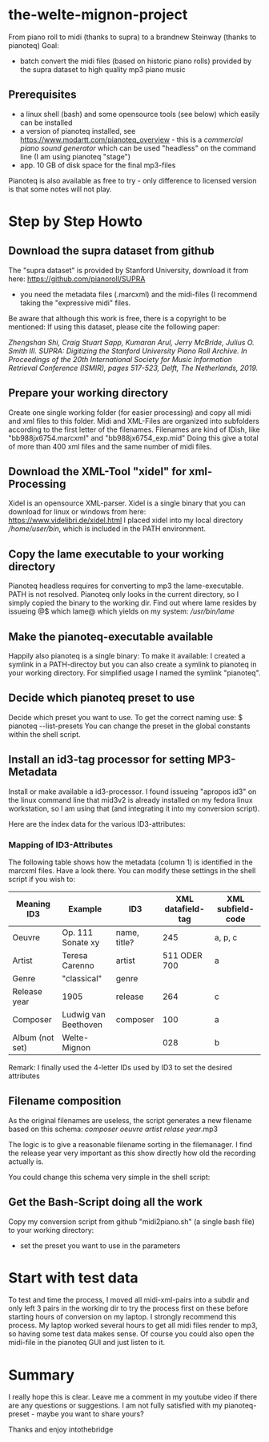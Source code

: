 # the-welte-mignon-project
From piano roll to midi (thanks to supra) to a brandnew Steinway (thanks to pianoteq)
Goal:
* batch convert the midi files (based on historic piano rolls) provided by the supra dataset to high quality mp3 piano music

## Prerequisites

* a linux shell (bash) and some opensource tools (see below) which easily can be installed
* a version of pianoteq installed, see https://www.modartt.com/pianoteq_overview - this is a *commercial piano sound generator* which can be used "headless" on the command line (I am using pianoteq "stage")
* app. 10 GB of disk space for the final mp3-files

Pianoteq is also available as free to try - only difference to licensed version is that some notes will not play.

# Step by Step Howto

## Download the supra dataset from github

The "supra dataset" is provided by Stanford University, download it from here: https://github.com/pianoroll/SUPRA
* you need the metadata files (.marcxml) and the midi-files (I recommend taking the "expressive midi" files.

Be aware that although this work is free, there is a copyright to be mentioned:
If using this dataset, please cite the following paper:

_Zhengshan Shi, Craig Stuart Sapp, Kumaran Arul, Jerry McBride, Julius O. Smith III. SUPRA: Digitizing the Stanford University Piano Roll Archive. In Proceedings of the 20th International Society for Music Information Retrieval Conference (ISMIR), pages 517-523, Delft, The Netherlands, 2019._

## Prepare your working directory

Create one single working folder (for easier processing) and copy all midi and xml files to this folder.
Midi and XML-Files are organized into subfolders according to the first letter of the filenames.
Filenames are kind of IDish, like  "bb988jx6754.marcxml" and "bb988jx6754_exp.mid"
Doing this give a total of more than 400 xml files and the same number of midi files.

## Download the XML-Tool "xidel" for xml-Processing

Xidel is an opensource XML-parser. 
Xidel is a single binary that you can download for linux or windows from here: https://www.videlibri.de/xidel.html
I placed xidel into my local directory */home/user/bin*, which is included in the PATH environment.

## Copy the lame executable to your working directory

Pianoteq headless requires for converting to mp3 the lame-executable. PATH is not resolved. Pianoteq only looks in the current directory, so I simply copied the binary to the working dir.
Find out where lame resides by issueing
@$ which lame@
which yields on my system: */usr/bin/lame*

## Make the pianoteq-executable available

Happily also pianoteq is a single binary:
To make it available: I created a symlink in a PATH-directoy but you can also create a symlink to pianoteq in your working directory. For simplified usage I named the symlink "pianoteq".

## Decide which pianoteq preset to use

Decide which preset you want to use. To get the correct naming use:
$ pianoteq --list-presets
You can change the preset in the global constants within the shell script.

## Install an id3-tag processor for setting MP3-Metadata

Install or make available a id3-processor. I found issueing "apropos id3" on the linux command line that mid3v2 is already installed on my fedora linux workstation, so I am using that (and integrating it into my conversion script).

Here are the index data for the various ID3-attributes:

### Mapping of ID3-Attributes

The following table shows how the metadata (column 1) is identified in the marcxml files. Have a look there. You can modify these settings in the shell script if you wish to:

| Meaning ID3       | Example             | ID3          | XML datafield-tag | XML subfield-code |
| ---------------- | -------------------- | ------------ | ----------------- | ----------------- |
| Oeuvre             | Op. 111 Sonate xy    | name, title? | 245               | a, p, c           |
| Artist         | Teresa Carenno       | artist       | 511 ODER 700      | a                 |
| Genre            | "classical"          | genre        |                   |                   |
| Release year | 1905                 | release      | 264               | c                 |
| Composer        | Ludwig van Beethoven | composer     | 100               | a                 |
| Album (not set)           | Welte-Mignon         |              | 028               | b|

Remark: I finally used the 4-letter IDs used by ID3 to set the desired attributes

## Filename composition

As the original filenames are useless, the script generates a new filename based on this schema:
*composer* *oeuvre* *artist* *relase year*.mp3

The logic is to give a reasonable filename sorting in the filemanager. I find the release year very important as this show directly how old the recording actually is.

You could change this schema very simple in the shell script:

## Get the Bash-Script doing all the work

Copy my conversion script from github "midi2piano.sh" (a single bash file) to your working directory:

* set the preset you want to use in the parameters

# Start with test data

To test and time the process, I moved all midi-xml-pairs into a subdir and only left 3 pairs in the working dir to try the process first on these before starting hours of conversion on my laptop. I strongly recommend this process. My laptop worked several hours to get all midi files render to mp3, so having some test data makes sense. Of course you could also open the midi-file in the pianoteq GUI and just listen to it.

# Summary

I really hope this is clear. Leave me a comment in my youtube video if there are any questions or suggestions. I am not fully satisfied with my pianoteq-preset - maybe you want to share yours?

Thanks and enjoy
intothebridge
